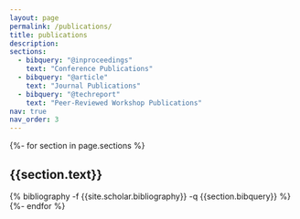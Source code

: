 ```yaml
---
layout: page
permalink: /publications/
title: publications
description: 
sections:
  - bibquery: "@inproceedings"
    text: "Conference Publications"
  - bibquery: "@article"
    text: "Journal Publications"
  - bibquery: "@techreport"
    text: "Peer-Reviewed Workshop Publications"
nav: true
nav_order: 3
---
```

<!-- _pages/publications.md -->
<div class="publications">

{%- for section in page.sections %}
  <a id="{{section.text}}"></a>
  <h2 class="bibtitle">{{section.text}}</h2>
  {% bibliography -f {{site.scholar.bibliography}} -q {{section.bibquery}} %}
{%- endfor %}

</div>
